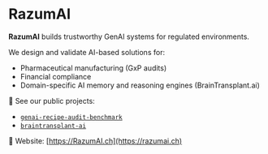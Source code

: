 # RazumAI

**RazumAI** builds trustworthy GenAI systems for regulated environments.

We design and validate AI-based solutions for:
- Pharmaceutical manufacturing (GxP audits)
- Financial compliance
- Domain-specific AI memory and reasoning engines (BrainTransplant.ai)

🚀 See our public projects:
- [`genai-recipe-audit-benchmark`](https://github.com/RazumAI-ch/genai-recipe-audit-benchmark)
- [`braintransplant-ai`](https://github.com/RazumAI-ch/braintransplant-ai)

🔗 Website: [https://RazumAI.ch](https://razumai.ch)
